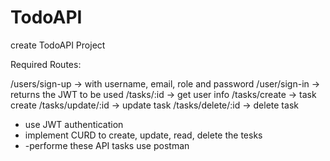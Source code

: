 # TodoAPI
create TodoAPI Project

Required Routes:

/users/sign-up  -> with username, email, role and password
/user/sign-in  -> returns the JWT to be used
/tasks/:id  -> get user info
/tasks/create  -> task create
/tasks/update/:id  -> update task
/tasks/delete/:id  -> delete task


- use JWT authentication 
- implement CURD to create, update, read, delete the tesks
- -performe these API tasks use postman
